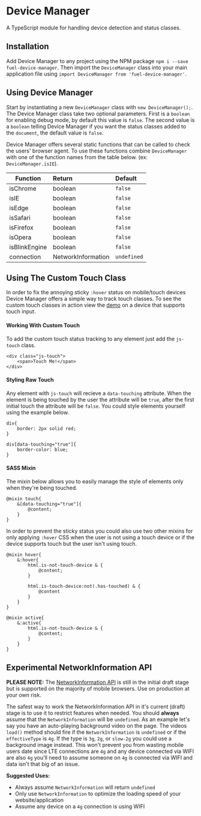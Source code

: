 # Device Manager
A TypeScript module for handling device detection and status classes.

## Installation
Add Device Manager to any project using the NPM package `npm i --save fuel-device-manager`. Then import the `DeviceManager` class into your main application file using `import DeviceManager from 'fuel-device-manager'`.

## Using Device Manager
Start by instantiating a new `DeviceManager` class with `new DeviceManager();`. The Device Manager class take two optional parameters. First is a `boolean` for enabling debug mode, by default this value is `false`. The second value is a `boolean` telling Device Manager if you want the status classes added to the `document`, the default value is `false`.

Device Manager offers several static functions that can be called to check the users' browser agent. To use these functions combine `DeviceManager` with one of the function names from the table below. (ex: `DeviceManager.isIE`).

| Function            | Return                  | Default        |
| ------------------- |:----------------------- |:-------------- |
| isChrome            | boolean                 | `false`        |
| isIE                | boolean                 | `false`        |
| isEdge              | boolean                 | `false`        |
| isSafari            | boolean                 | `false`        |
| isFirefox           | boolean                 | `false`        |
| isOpera             | boolean                 | `false`        |
| isBlinkEngine       | boolean                 | `false`        |
| connection          | NetworkInformation      | `undefined`    |

## Using The Custom Touch Class
In order to fix the annoying sticky `:hover` status on mobile/touch devices Device Manager offers a simple way to track touch classes. To see the custom touch classes in action view the [demo](https://codewithkyle.github.io/device-manager/touch-tes.html) on a device that supports touch input.

#### Working With Custom Touch
To add the custom touch status tracking to any element just add the `js-touch` class.
```
<div class="js-touch">
    <span>Touch Me!</span>
</div>
```

#### Styling Raw Touch
Any element with `js-touch` will recieve a `data-touching` attribute. When the element is being touched by the user the attribute will be `true`, after the first initial touch the attribute will be `false`. You could style elements yourself using the example below.
```
div{
    border: 2px solid red;
}

div[data-touching="true"]{
    border-color: blue;
}
```

#### SASS Mixin
The mixin below allows you to easily manage the style of elements only when they're being touched.
```
@mixin touch{
    &[data-touching="true"]{
        @content;
    }
}
```

In order to prevent the sticky status you could also use two other mixins for only applying `:hover` CSS when the user is not using a touch device or if the device supports touch but the user isn't using touch.
```
@mixin hover{
    &:hover{
        html.is-not-touch-device & {
            @content;
        }

        html.is-touch-device:not(.has-touched) & {
            @content
        }
    }
}

@mixin active{
    &:active{
        html.is-not-touch-device & {
            @content;
        }
    }
}
```

## Experimental NetworkInformation API
**PLEASE NOTE:** The [NetworkInformation API](https://developer.mozilla.org/en-US/docs/Web/API/NetworkInformation) is still in the initial draft stage but is supported on the majority of mobile browsers. Use on production at your own risk.

The safest way to work the NetworkInformation API in it's current (draft) stage is to use it to restrict features when needed. You should **always** assume that the `NetworkInformation` will be `undefined`.  As an example let's say you have an auto-playing background video on the page. The videos `load()` method should fire if the `NetworkInformation` is `undefined` or if the `effectiveType` is `4g`.  If the type is `3g`, `2g`, or `slow-2g` you could use a background image instead. This won't prevent you from wasting mobile users date since LTE connections are `4g` and any device connected via WIFI are also `4g` you'll need to assume someone on `4g` is connected via WIFI and data isn't that big of an issue.

**Suggested Uses:**
- Always assume `NetworkInformation` will return `undefined`
- Only use `NetworkInformation` to optimize the loading speed of your website/application
- Assume any device on a `4g` connection is using WIFI